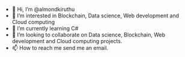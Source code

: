 - 👋 Hi, I’m @almondkiruthu
- 👀 I’m interested in Blockchain, Data science, Web development and Cloud computing
- 🌱 I’m currently learning C#
- 💞️ I’m looking to collaborate on Data science, Blockchain, Web development and Cloud computing projects.
- 📫 How to reach me send me an email.

<!---
almondkiruthu/almondkiruthu is a ✨ special ✨ repository because its `README.md` (this file) appears on your GitHub profile.
You can click the Preview link to take a look at your changes.
--->
